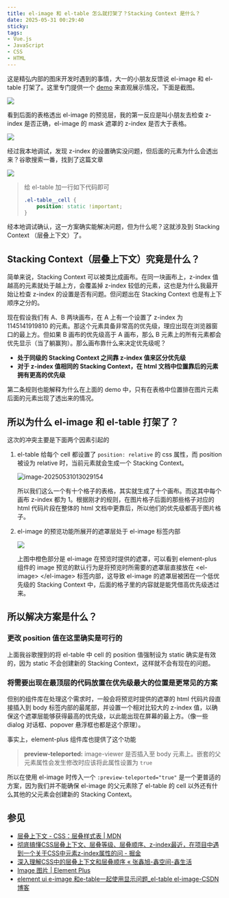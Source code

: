 ```yaml
---
title: el-image 和 el-table 怎么就打架了？Stacking Context 是什么？
date: 2025-05-31 00:29:40
sticky:
tags:
- Vue.js
- JavaScript
- CSS
- HTML
---
```


这是精弘内部的图床开发时遇到的事情，大一的小朋友反馈说 el-image 和 el-table 打架了。这里专门提供一个 [demo](https://static.031130.xyz/demo/el-image-el-table-conflict.html) 来直观展示情况，下面是截图。

![](https://static.031130.xyz/uploads/2025/05/31/c6674f6f13955.webp)

看到后面的表格透出 el-image 的预览层，我的第一反应是叫小朋友去检查 z-index 是否正确，el-image 的 mask 遮罩的 z-index 是否大于表格。

![](https://static.031130.xyz/uploads/2025/05/31/1c20b4ea0b37e.webp)

经过我本地调试，发现 z-index 的设置确实没问题，但后面的元素为什么会透出来？谷歌搜索一番，找到了这篇文章

![](https://static.031130.xyz/uploads/2025/05/31/99845899e3524.webp)

> 给 el-table 加一行如下代码即可
>
> ```css
> .el-table__cell {
>     position: static !important;
> }
> ```

经本地调试确认，这一方案确实能解决问题，但为什么呢？这就涉及到 Stacking Context （层叠上下文）了。

## Stacking Context（层叠上下文）究竟是什么？

简单来说，Stacking Context 可以被类比成画布。在同一块画布上，z-index 值越高的元素就处于越上方，会覆盖掉 z-index 较低的元素，这也是为什么我最开始让检查 z-index 的设置是否有问题。但问题出在 Stacking Context 也是有上下顺序之分的。

现在假设我们有 A、B 两块画布，在 A 上有一个设置了 z-index 为 1145141919810 的元素。那这个元素具备非常高的优先级，理应出现在浏览器窗口的最上方。但如果 B 画布的优先级高于 A 画布，那么 B 元素上的所有元素都会优先显示（当了躺赢狗）。那么画布靠什么来决定优先级呢？

- **处于同级的 Stacking Context 之间靠 z-index 值来区分优先级**
- **对于 z-index 值相同的 Stacking Context，在 html 文档中位置靠后的元素拥有更高的优先级**

第二条规则也能解释为什么在上面的 demo 中，只有在表格中位置排在图片元素后面的元素出现了透出来的情况。

## 所以为什么 el-image 和 el-table 打架了？

这次的冲突主要是下面两个因素引起的

1. el-table 给每个 cell 都设置了 `position: relative` 的 css 属性，而 position 被设为 relative 时，当前元素就会生成一个 Stacking Context。

   ![image-20250531013029154](https://static.031130.xyz/uploads/2025/05/31/9df43b865b3c6.webp)

   所以我们这么一个有十个格子的表格，其实就生成了十个画布。而这其中每个画布 z-index 都为 1。根据刚才的规则，在图片格子后面的那些格子对应的 html 代码片段在整体的 html 文档中更靠后，所以他们的优先级都高于图片格子。

2. el-image 的预览功能所展开的遮罩层处于 el-image 标签内部

   ![](https://static.031130.xyz/uploads/2025/05/31/f18a2b54afd63.webp)

   上图中橙色部分是 el-image 在预览时提供的遮罩，可以看到 element-plus 组件的 image 预览的默认行为是将预览时所需要的遮罩层直接放在 \<el-image> \</el-image> 标签内部，这导致 el-image 的遮罩层被困在一个低优先级的 Stacking Context 中，后面的格子里的内容就是能凭借高优先级透过来。

## 所以解决方案是什么？

### 更改 position 值在这里确实是可行的

上面我谷歌搜到的将 el-table 中 cell 的 position 值强制设为 static 确实是有效的，因为 static 不会创建新的 Stacking Context，这样就不会有现在的问题。

### 将需要出现在最顶层的代码放置在优先级最大的位置是更常见的方案

但别的组件库在处理这个需求时，一般会将预览时提供的遮罩的 html 代码片段直接插入到 body 标签内部的最尾部，并设置一个相对比较大的 z-index 值，以确保这个遮罩层能够获得最高的优先级，以此能出现在屏幕的最上方。（像一些 dialog 对话框、popover 悬浮框也都是这个原理）。

事实上，element-plus 组件库也提供了这个功能

> **preview-teleported:** image-viewer 是否插入至 body 元素上。嵌套的父元素属性会发生修改时应该将此属性设置为 `true`

所以在使用 el-image 时传入一个 `:preview-teleported="true"` 是一个更普适的方案，因为我们并不能确保 el-image 的父元素除了 el-table 的 cell 以外还有什么其他的父元素会创建新的 Stacking Context。

## 参见

- [层叠上下文 - CSS：层叠样式表 | MDN](https://developer.mozilla.org/en-US/docs/Web/CSS/CSS_positioned_layout/Stacking_context)
- [彻底搞懂CSS层叠上下文、层叠等级、层叠顺序、z-index最近，在项目中遇到一个关于CSS中元素z-index属性的问 - 掘金](https://juejin.cn/post/6844903667175260174)
- [深入理解CSS中的层叠上下文和层叠顺序 «  张鑫旭-鑫空间-鑫生活](https://www.zhangxinxu.com/wordpress/2016/01/understand-css-stacking-context-order-z-index/)
- [Image 图片 | Element Plus](https://element-plus.org/zh-CN/component/image.html)
- [element ui e-image 和e-table一起使用显示问题_el-table el-image-CSDN博客](https://blog.csdn.net/qq_61402485/article/details/131202117)
